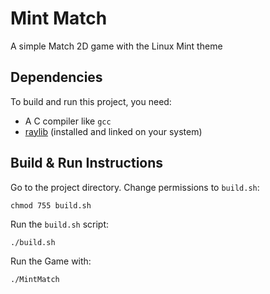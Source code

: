 # Mint Match

A simple Match 2D game with the Linux Mint theme 

## Dependencies

To build and run this project, you need:

- A C compiler like `gcc`
- [raylib](https://www.raylib.com/) (installed and linked on your system)

## Build & Run Instructions
Go to the project directory. 
Change permissions to `build.sh`:

    chmod 755 build.sh

Run the `build.sh` script:
      
    ./build.sh

Run the Game with:

    ./MintMatch
    
     
